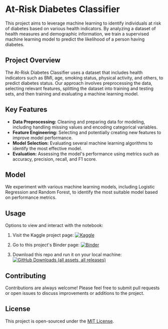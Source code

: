 # At-Risk Diabetes Classifier

This project aims to leverage machine learning to identify individuals at risk of diabetes based on various health indicators. By analyzing a dataset of health measures and demographic information, we train a supervised machine learning model to predict the likelihood of a person having diabetes.

## Project Overview

The At-Risk Diabetes Classifier uses a dataset that includes health indicators such as BMI, age, smoking status, physical activity, and others, to predict diabetes status. Our approach involves preprocessing the data, selecting relevant features, splitting the dataset into training and testing sets, and then training and evaluating a machine learning model.

## Key Features

- **Data Preprocessing:** Cleaning and preparing data for modeling, including handling missing values and encoding categorical variables.
- **Feature Engineering:** Selecting and potentially creating new features to improve model performance.
- **Model Selection:** Evaluating several machine learning algorithms to identify the most effective model.
- **Evaluation:** Assessing the model's performance using metrics such as accuracy, precision, recall, and F1 score.

## Model

We experiment with various machine learning models, including Logistic Regression and Random Forest, to identify the most suitable model based on performance metrics.

## Usage

Options to view and interact with the notebook:

1. Visit the Kaggle project page:
[![Kaggle](https://kaggle.com/static/images/open-in-kaggle.svg "Open in Kaggle")](https://www.kaggle.com/code/josephcurtis/at-risk-diabetes-classifier)

2. Go to this project's Binder page:
[![Binder](https://mybinder.org/badge_logo.svg)](https://mybinder.org/v2/gh/joseph-curtis/data-science-diabetes-classifier.git/HEAD?labpath=notebook-local.ipynb)

3. Download this repo and run it on your local machine:
[![GitHub Downloads (all assets, all releases)](https://img.shields.io/github/downloads/joseph-curtis/data-science-diabetes-classifier/total?style=for-the-badge&logo=github&logoColor=white&label=DOWNLOAD%20NOW&labelColor=372a4a&color=6e5494)
](https://github.com/joseph-curtis/data-science-diabetes-classifier/archive/refs/heads/master.zip)

## Contributing

Contributions are always welcome! Please feel free to submit pull requests or open issues to discuss improvements or additions to the project.

## License

This project is open-sourced under the [MIT License](LICENSE).
